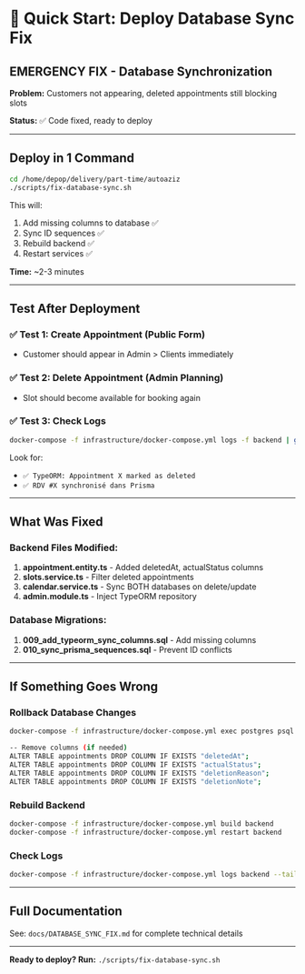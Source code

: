 # 🚀 Quick Start: Deploy Database Sync Fix

## EMERGENCY FIX - Database Synchronization

**Problem:** Customers not appearing, deleted appointments still blocking slots

**Status:** ✅ Code fixed, ready to deploy

---

## Deploy in 1 Command

```bash
cd /home/depop/delivery/part-time/autoaziz
./scripts/fix-database-sync.sh
```

This will:
1. Add missing columns to database ✅
2. Sync ID sequences ✅
3. Rebuild backend ✅
4. Restart services ✅

**Time:** ~2-3 minutes

---

## Test After Deployment

### ✅ Test 1: Create Appointment (Public Form)
- Customer should appear in Admin > Clients immediately

### ✅ Test 2: Delete Appointment (Admin Planning)
- Slot should become available for booking again

### ✅ Test 3: Check Logs
```bash
docker-compose -f infrastructure/docker-compose.yml logs -f backend | grep "✅"
```

Look for:
- `✅ TypeORM: Appointment X marked as deleted`
- `✅ RDV #X synchronisé dans Prisma`

---

## What Was Fixed

### Backend Files Modified:
1. **appointment.entity.ts** - Added deletedAt, actualStatus columns
2. **slots.service.ts** - Filter deleted appointments
3. **calendar.service.ts** - Sync BOTH databases on delete/update
4. **admin.module.ts** - Inject TypeORM repository

### Database Migrations:
1. **009_add_typeorm_sync_columns.sql** - Add missing columns
2. **010_sync_prisma_sequences.sql** - Prevent ID conflicts

---

## If Something Goes Wrong

### Rollback Database Changes
```bash
docker-compose -f infrastructure/docker-compose.yml exec postgres psql -U autoaziz -d autoaziz

-- Remove columns (if needed)
ALTER TABLE appointments DROP COLUMN IF EXISTS "deletedAt";
ALTER TABLE appointments DROP COLUMN IF EXISTS "actualStatus";
ALTER TABLE appointments DROP COLUMN IF EXISTS "deletionReason";
ALTER TABLE appointments DROP COLUMN IF EXISTS "deletionNote";
```

### Rebuild Backend
```bash
docker-compose -f infrastructure/docker-compose.yml build backend
docker-compose -f infrastructure/docker-compose.yml restart backend
```

### Check Logs
```bash
docker-compose -f infrastructure/docker-compose.yml logs backend --tail=100
```

---

## Full Documentation

See: `docs/DATABASE_SYNC_FIX.md` for complete technical details

---

**Ready to deploy? Run:** `./scripts/fix-database-sync.sh`
